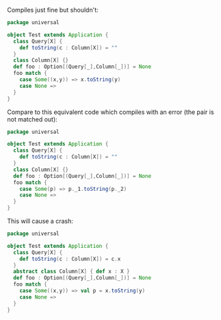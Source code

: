 Compiles just fine but shouldn't:

```scala
package universal

object Test extends Application {
  class Query[X] {
    def toString(c : Column[X]) = ""
  }
  class Column[X] {}
  def foo : Option[(Query[_],Column[_])] = None
  foo match {
    case Some((x,y)) => x.toString(y)
    case None =>
  }
}
```

Compare to this equivalent code which compiles with an error (the pair is not matched out):

```scala
package universal

object Test extends Application {
  class Query[X] {
    def toString(c : Column[X]) = ""
  }
  class Column[X] {}
  def foo : Option[(Query[_],Column[_])] = None
  foo match {
    case Some(p) => p._1.toString(p._2)
    case None =>
  }
}
```
This will cause a crash:

```scala
package universal

object Test extends Application {
  class Query[X] {
    def toString(c : Column[X]) = c.x
  }
  abstract class Column[X] { def x : X }
  def foo : Option[(Query[_],Column[_])] = None
  foo match {
    case Some((x,y)) => val p = x.toString(y)
    case None =>
  }
}
```
